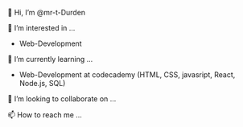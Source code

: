 👋 Hi, I’m @mr-t-Durden

👀 I’m interested in ...
- Web-Development

🌱 I’m currently learning ...
- Web-Development at codecademy (HTML, CSS, javasript, React, Node.js, SQL)

💞️ I’m looking to collaborate on ...


📫 How to reach me ...


<!---
mr-t-Durden/mr-t-Durden is a ✨ special ✨ repository because its `README.md` (this file) appears on your GitHub profile.
You can click the Preview link to take a look at your changes.
--->
